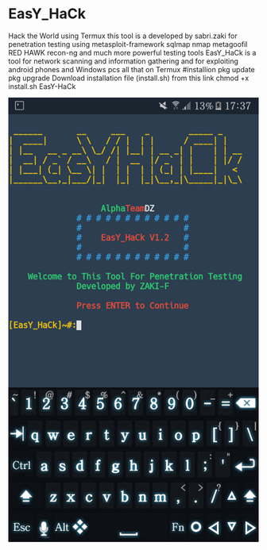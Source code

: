 # EasY_HaCk
Hack the World using Termux
this tool is a developed by sabri.zaki for penetration testing using 
metasploit-framework 
sqlmap 
nmap 
metagoofil 
RED HAWK 
recon-ng and much more powerful testing tools
EasY_HaCk is a tool for network scanning and information gathering 
and for exploiting android phones and Windows pcs 
all that on Termux
#installion
pkg update
pkg upgrade
Download installation file (install.sh) from this link
chmod +x install.sh
EasY-HaCk

![](.modules/Screenshot_20180911-173708.png)
